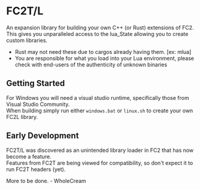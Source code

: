 # FC2T/L
An expansion library for building your own C++ (or Rust) extensions of FC2.\
This gives you unparalleled access to the lua_State allowing you to create custom libraries. 

* Rust may not need these due to cargos already having them. [ex: mlua]
* You are responsible for what you load into your Lua environment, please check with end-users of the authenticity of unknown binaries

## Getting Started
For Windows you will need a visual studio runtime, specifically those from Visual Studio Community.\
When building simply run either `windows.bat` or `linux.sh` to create your own FC2L library.

## Early Development
FC2T/L was discovered as an unintended library loader in FC2 that has now become a feature.\
Features from FC2T are being viewed for compatibility, so don't expect it to run FC2T headers (yet).

More to be done. - WholeCream